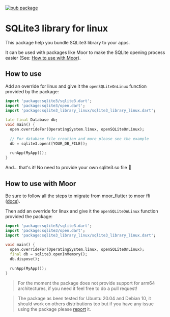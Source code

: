 [![pub package](https://img.shields.io/pub/v/sqlite3_library_linux)](https://pub.dev/packages/camera)
# SQLite3 library for linux

This package help you bundle SQLite3 library to your apps.

It can be used with packages like Moor to make the SQLite opening process easier (See: [How to use with Moor](#how-to-use-with-moor)). 


## How to use

Add an override for linux and give it the `openSQLiteOnLinux` function provided by the package:

```dart
import 'package:sqlite3/sqlite3.dart';
import 'package:sqlite3/open.dart';
import 'package:sqlite3_library_linux/sqlite3_library_linux.dart';
 
late final Database db;
void main() {
  open.overrideFor(OperatingSystem.linux, openSQLiteOnLinux);
    
  // For database file creation and more please see the example
  db = sqlite3.open([YOUR_DB_FILE]);
     
  runApp(MyApp());
}
```

And... that's it! No need to provide your own sqlite3.so file 🙂

## How to use with Moor

Be sure to follow all the steps to migrate from moor_flutter to moor ffi ([docs](https://moor.simonbinder.eu/docs/other-engines/vm/)).

Then add an override for linux and give it the `openSQLiteOnLinux` function provided the package:

```dart
import 'package:sqlite3/sqlite3.dart';
import 'package:sqlite3/open.dart';
import 'package:sqlite3_library_linux/sqlite3_library_linux.dart';
 
void main() {
  open.overrideFor(OperatingSystem.linux, openSQLiteOnLinux);
  final db = sqlite3.openInMemory();
  db.dispose();
     
  runApp(MyApp());
}
```

>For the moment the package does not provide support for arm64 architectures, if you need it feel free to do a pull request!

>The package as been tested for Ubuntu 20.04 and Debian 10, it should work on others distributions too but if you have any issue using the package please [report](https://github.com/Milvintsiss/sqlite3_library_linux/issues) it.